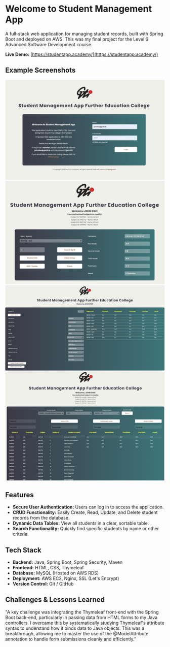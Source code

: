 # Welcome to Student Management App

A full-stack web application for managing student records, built with Spring Boot and deployed on AWS. This was my final project for the Level 6 Advanced Software Development course.

**Live Demo:** [https://studentapp.academy/](https://studentapp.academy/)

## Example Screenshots
![Login Page Screenshot](./Student%20Management%20App%20Assets/login-page.png)
![Single Student Manupulation Screenshot](./Student%20Management%20App%20Assets/single-student-search.png)
![Student Info ScreenShot](./Student%20Management%20App%20Assets/student-info.png)
![Class Group Table Format ScreenShot](./Student%20Management%20App%20Assets/table-format.png)

## Features

* **Secure User Authentication:** Users can log in to access the application.
* **CRUD Functionality:** Easily Create, Read, Update, and Delete student records from the database.
* **Dynamic Data Tables:** View all students in a clear, sortable table.
* **Search Functionality:** Quickly find specific students by name or other criteria.

## Tech Stack

* **Backend:** Java, Spring Boot, Spring Security, Maven
* **Frontend:** HTML, CSS, Thymeleaf
* **Database:** MySQL (Hosted on AWS RDS)
* **Deployment:** AWS EC2, Nginx, SSL (Let's Encrypt)
* **Version Control:** Git / GitHub

## Challenges & Lessons Learned

"A key challenge was integrating the Thymeleaf front-end with the Spring Boot back-end, particularly in passing data from HTML forms to my Java controllers. I overcame this by systematically studying Thymeleaf's attribute syntax to understand how it binds data to Java objects. This was a breakthrough, allowing me to master the use of the @ModelAttribute annotation to handle form submissions cleanly and efficiently."

